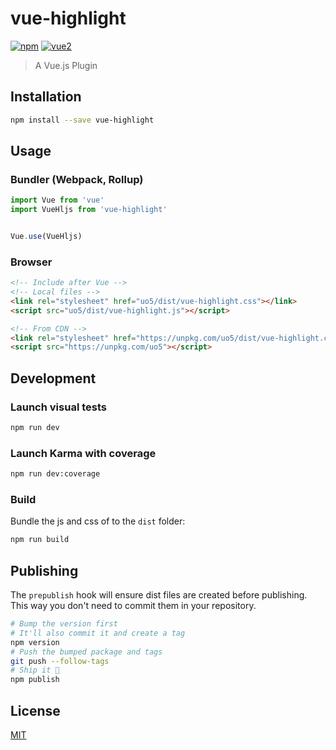 # vue-highlight

[![npm](https://img.shields.io/npm/v/vue-highlight.svg)](https://www.npmjs.com/package/vue-highlight) [![vue2](https://img.shields.io/badge/vue-2.x-brightgreen.svg)](https://vuejs.org/)

> A Vue.js Plugin

## Installation

```bash
npm install --save vue-highlight
```

## Usage

### Bundler (Webpack, Rollup)

```js
import Vue from 'vue'
import VueHljs from 'vue-highlight'


Vue.use(VueHljs)
```

### Browser

```html
<!-- Include after Vue -->
<!-- Local files -->
<link rel="stylesheet" href="uo5/dist/vue-highlight.css"></link>
<script src="uo5/dist/vue-highlight.js"></script>

<!-- From CDN -->
<link rel="stylesheet" href="https://unpkg.com/uo5/dist/vue-highlight.css"></link>
<script src="https://unpkg.com/uo5"></script>
```

## Development

### Launch visual tests

```bash
npm run dev
```

### Launch Karma with coverage

```bash
npm run dev:coverage
```

### Build

Bundle the js and css of to the `dist` folder:

```bash
npm run build
```


## Publishing

The `prepublish` hook will ensure dist files are created before publishing. This
way you don't need to commit them in your repository.

```bash
# Bump the version first
# It'll also commit it and create a tag
npm version
# Push the bumped package and tags
git push --follow-tags
# Ship it 🚀
npm publish
```

## License

[MIT](http://opensource.org/licenses/MIT)
